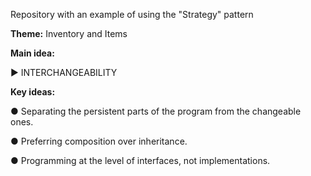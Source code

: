 Repository with an example of using the "Strategy" pattern

<b>Theme:</b> Inventory and Items

<b>Main idea:</b> 
 
► INTERCHANGEABILITY
  
<b>Key ideas:</b>

● Separating the persistent parts of the program from the changeable ones.

● Preferring composition over inheritance. 

● Programming at the level of interfaces, not implementations.
